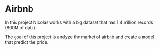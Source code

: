 # Airbnb

In this project Nicolas works with a big dataset that has 1.4 million records (800M of data).

The goal of this project is analyze the market of airbnb and create a model that predict the price.
